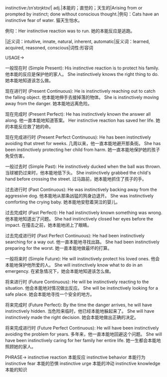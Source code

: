 instinctive:/ɪnˈstɪŋktɪv/| adj.|本能的；直觉的；天生的|Arising from or prompted by instinct; done without conscious thought.|例句：Cats have an instinctive fear of water. 猫天生怕水。

例句：Her instinctive reaction was to run. 她的本能反应是逃跑。


|近义词：intuitive, innate, natural, inherent, automatic|反义词：learned, acquired, reasoned, conscious|词性:形容词


USAGE->

一般现在时 (Simple Present):
His instinctive reaction is to protect his family.  他本能的反应是保护他的家人。
She instinctively knows the right thing to do. 她本能地知道该怎么做。


现在进行时 (Present Continuous):
He is instinctively reaching out to catch the falling object. 他本能地伸手去接掉落的物体。
She is instinctively moving away from the danger. 她本能地远离危险。


现在完成时 (Present Perfect):
He has instinctively known the answer all along.  他一直本能地知道答案。
Her instinctive reaction has saved her life. 她的本能反应救了她的命。


现在完成进行时 (Present Perfect Continuous):
He has been instinctively avoiding that street for weeks.  几周以来，他一直本能地避开那条街。
She has been instinctively protecting her child from harm. 她一直本能地保护她的孩子免受伤害。


一般过去时 (Simple Past):
He instinctively ducked when the ball was thrown. 当球被扔过来时，他本能地低下头。
She instinctively grabbed the child's hand before crossing the street. 过马路前，她本能地抓住了孩子的手。


过去进行时 (Past Continuous):
He was instinctively backing away from the aggressive dog.  他本能地从那条凶猛的狗身边退开。
She was instinctively comforting the crying baby. 她本能地安慰着哭泣的婴儿。


过去完成时 (Past Perfect):
He had instinctively known something was wrong. 他本能地知道出了问题。
She had instinctively closed her eyes before the impact. 在撞击之前，她本能地闭上了眼睛。


过去完成进行时 (Past Perfect Continuous):
He had been instinctively searching for a way out. 他一直本能地寻找出路。
She had been instinctively preparing for the worst. 她一直本能地做最坏的打算。


一般将来时 (Simple Future):
He will instinctively protect his loved ones. 他会本能地保护他所爱的人。
She will instinctively know what to do in an emergency. 在紧急情况下，她会本能地知道该怎么做。


将来进行时 (Future Continuous):
He will be instinctively reacting to the situation. 他会本能地对情况做出反应。
She will be instinctively looking for a safe place. 她会本能地寻找一个安全的地方。


将来完成时 (Future Perfect):
By the time the danger arrives, he will have instinctively hidden. 当危险来临时，他已经本能地躲起来了。
She will have instinctively made the right decision. 她会本能地做出正确的决定。


将来完成进行时 (Future Perfect Continuous):
He will have been instinctively avoiding the problem for years. 多年来，他一直本能地回避这个问题。
She will have been instinctively caring for her family her entire life. 她一生都会本能地照顾她的家人。



PHRASE->
instinctive reaction 本能反应
instinctive behavior 本能行为
instinctive fear 本能的恐惧
instinctive urge 本能的冲动
instinctive knowledge 本能的知识
